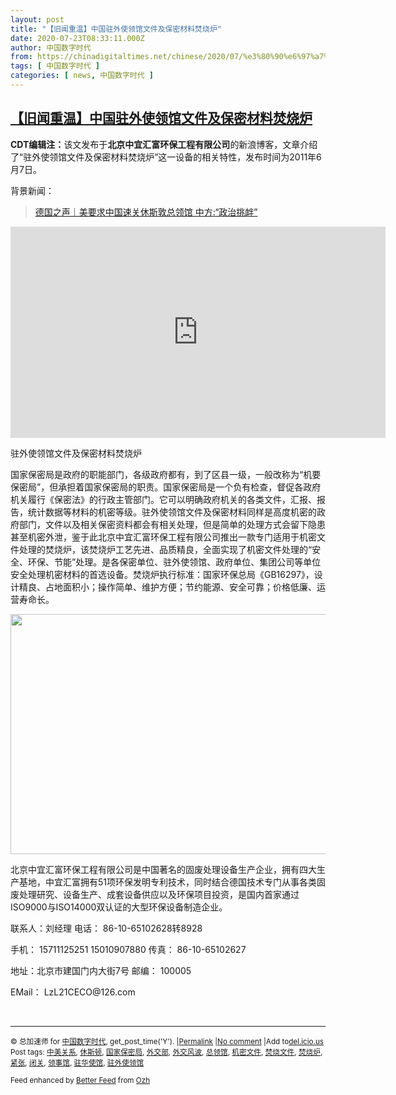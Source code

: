 ```yaml
---
layout: post
title: "【旧闻重温】中国驻外使领馆文件及保密材料焚烧炉"
date: 2020-07-23T08:33:11.000Z
author: 中国数字时代
from: https://chinadigitaltimes.net/chinese/2020/07/%e3%80%90%e6%97%a7%e9%97%bb%e9%87%8d%e6%b8%a9%e3%80%91%e9%a9%bb%e5%a4%96%e4%bd%bf%e9%a2%86%e9%a6%86%e6%96%87%e4%bb%b6%e5%8f%8a%e4%bf%9d%e5%af%86%e6%9d%90%e6%96%99%e7%84%9a%e7%83%a7%e7%82%89/
tags: [ 中国数字时代 ]
categories: [ news, 中国数字时代 ]
---
```

<!--1595493191000-->
[【旧闻重温】中国驻外使领馆文件及保密材料焚烧炉](https://chinadigitaltimes.net/chinese/2020/07/%e3%80%90%e6%97%a7%e9%97%bb%e9%87%8d%e6%b8%a9%e3%80%91%e9%a9%bb%e5%a4%96%e4%bd%bf%e9%a2%86%e9%a6%86%e6%96%87%e4%bb%b6%e5%8f%8a%e4%bf%9d%e5%af%86%e6%9d%90%e6%96%99%e7%84%9a%e7%83%a7%e7%82%89/)
------

<div>
<p><strong>CDT编辑注：</strong>该文发布于<strong>北京中宜汇富环保工程有限公司</strong>的新浪博客，文章介绍了“驻外使领馆文件及保密材料焚烧炉”这一设备的相关特性，发布时间为2011年6月7日。</p><p>背景新闻：</p><blockquote class="wp-embedded-content" data-secret="3cR2wVRiId"><p><a href="https://chinadigitaltimes.net/chinese/2020/07/%e5%be%b7%e5%9b%bd%e4%b9%8b%e5%a3%b0%ef%bd%9c%e7%be%8e%e8%a6%81%e6%b1%82%e4%b8%ad%e5%9b%bd%e9%80%9f%e5%85%b3%e4%bc%91%e6%96%af%e6%95%a6%e6%80%bb%e9%a2%86%e9%a6%86-%e4%b8%ad%e6%96%b9%e6%94%bf/">德国之声｜美要求中国速关休斯敦总领馆 中方:“政治挑衅”</a></p></blockquote><p><iframe class="wp-embedded-content" sandbox="allow-scripts" security="restricted" title="《德国之声｜美要求中国速关休斯敦总领馆 中方:“政治挑衅”》—中国数字时代" src="https://chinadigitaltimes.net/chinese/2020/07/%e5%be%b7%e5%9b%bd%e4%b9%8b%e5%a3%b0%ef%bd%9c%e7%be%8e%e8%a6%81%e6%b1%82%e4%b8%ad%e5%9b%bd%e9%80%9f%e5%85%b3%e4%bc%91%e6%96%af%e6%95%a6%e6%80%bb%e9%a2%86%e9%a6%86-%e4%b8%ad%e6%96%b9%e6%94%bf/embed/#?secret=3cR2wVRiId" data-secret="3cR2wVRiId" width="600" height="338" frameborder="0" marginwidth="0" marginheight="0" scrolling="no"></iframe></p><p>驻外使领馆文件及保密材料焚烧炉</p><p>国家保密局是政府的职能部门，各级政府都有，到了区县一级，一般改称为“机要保密局”，但承担着国家保密局的职责。国家保密局是一个负有检查，督促各政府机关履行《保密法》的行政主管部门。它可以明确政府机关的各类文件，汇报、报告，统计数据等材料的机密等级。驻外使领馆文件及保密材料同样是高度机密的政府部门，文件以及相关保密资料都会有相关处理，但是简单的处理方式会留下隐患甚至机密外泄，鉴于此北京中宜汇富环保工程有限公司推出一款专门适用于机密文件处理的焚烧炉，该焚烧炉工艺先进、品质精良，全面实现了机密文件处理的“安全、环保、节能”处理。是各保密单位、驻外使领馆、政府单位、集团公司等单位安全处理机密材料的首选设备。焚烧炉执行标准：国家环保总局《GB16297》，设计精良、占地面积小；操作简单、维护方便；节约能源、安全可靠；价格低廉、运营寿命长。</p><p><img class="aligncenter size-full wp-image-650672" src="https://chinadigitaltimes.net/chinese/files/2020/07/文件焚烧.jpeg" alt="" width="512" height="384" srcset="https://chinadigitaltimes.net/chinese/files/2020/07/文件焚烧.jpeg 512w, https://chinadigitaltimes.net/chinese/files/2020/07/文件焚烧-300x225.jpeg 300w" sizes="(max-width: 512px) 100vw, 512px" /></p><p>北京中宜汇富环保工程有限公司是中国著名的固废处理设备生产企业，拥有四大生产基地，中宜汇富拥有51项环保发明专利技术，同时结合德国技术专门从事各类固废处理研究、设备生产、成套设备供应以及环保项目投资，是国内首家通过ISO9000与ISO14000双认证的大型环保设备制造企业。</p><p>联系人：刘经理 电话： 86-10-65102628转8928</p><p>手机： 15711125251 15010907880 传真： 86-10-65102627</p><p>地址：北京市建国门内大街7号 邮编： 100005</p><p>EMail： LzL21CECO@126.com</p><p>&nbsp;</p><hr /><p><small>&copy; 总加速师 for <a href="https://chinadigitaltimes.net/chinese">中国数字时代</a>, get_post_time('Y'). |<a href="https://chinadigitaltimes.net/chinese/2020/07/%e3%80%90%e6%97%a7%e9%97%bb%e9%87%8d%e6%b8%a9%e3%80%91%e9%a9%bb%e5%a4%96%e4%bd%bf%e9%a2%86%e9%a6%86%e6%96%87%e4%bb%b6%e5%8f%8a%e4%bf%9d%e5%af%86%e6%9d%90%e6%96%99%e7%84%9a%e7%83%a7%e7%82%89/">Permalink</a> |<a href="https://chinadigitaltimes.net/chinese/2020/07/%e3%80%90%e6%97%a7%e9%97%bb%e9%87%8d%e6%b8%a9%e3%80%91%e9%a9%bb%e5%a4%96%e4%bd%bf%e9%a2%86%e9%a6%86%e6%96%87%e4%bb%b6%e5%8f%8a%e4%bf%9d%e5%af%86%e6%9d%90%e6%96%99%e7%84%9a%e7%83%a7%e7%82%89/#comments">No comment</a> |Add to<a href="http://del.icio.us/post?url=https://chinadigitaltimes.net/chinese/2020/07/%e3%80%90%e6%97%a7%e9%97%bb%e9%87%8d%e6%b8%a9%e3%80%91%e9%a9%bb%e5%a4%96%e4%bd%bf%e9%a2%86%e9%a6%86%e6%96%87%e4%bb%b6%e5%8f%8a%e4%bf%9d%e5%af%86%e6%9d%90%e6%96%99%e7%84%9a%e7%83%a7%e7%82%89/&amp;title=【旧闻重温】中国驻外使领馆文件及保密材料焚烧炉">del.icio.us</a><br/>Post tags: <a href="https://chinadigitaltimes.net/chinese/tag/%e4%b8%ad%e7%be%8e%e5%85%b3%e7%b3%bb/" rel="tag">中美关系</a>, <a href="https://chinadigitaltimes.net/chinese/tag/%e4%bc%91%e6%96%af%e9%a1%bf/" rel="tag">休斯顿</a>, <a href="https://chinadigitaltimes.net/chinese/tag/%e5%9b%bd%e5%ae%b6%e4%bf%9d%e5%af%86%e5%b1%80/" rel="tag">国家保密局</a>, <a href="https://chinadigitaltimes.net/chinese/tag/%e5%a4%96%e4%ba%a4%e9%83%a8/" rel="tag">外交部</a>, <a href="https://chinadigitaltimes.net/chinese/tag/%e5%a4%96%e4%ba%a4%e9%a3%8e%e6%b3%a2/" rel="tag">外交风波</a>, <a href="https://chinadigitaltimes.net/chinese/tag/%e6%80%bb%e9%a2%86%e9%a6%86/" rel="tag">总领馆</a>, <a href="https://chinadigitaltimes.net/chinese/tag/%e6%9c%ba%e5%af%86%e6%96%87%e4%bb%b6/" rel="tag">机密文件</a>, <a href="https://chinadigitaltimes.net/chinese/tag/%e7%84%9a%e7%83%a7%e6%96%87%e4%bb%b6/" rel="tag">焚烧文件</a>, <a href="https://chinadigitaltimes.net/chinese/tag/%e7%84%9a%e7%83%a7%e7%82%89/" rel="tag">焚烧炉</a>, <a href="https://chinadigitaltimes.net/chinese/tag/%e7%b4%a7%e5%bc%a0/" rel="tag">紧张</a>, <a href="https://chinadigitaltimes.net/chinese/tag/%e9%97%ad%e5%85%b3/" rel="tag">闭关</a>, <a href="https://chinadigitaltimes.net/chinese/tag/%e9%a2%86%e4%ba%8b%e9%a6%86/" rel="tag">领事馆</a>, <a href="https://chinadigitaltimes.net/chinese/tag/%e9%a9%bb%e5%8d%8e%e4%bd%bf%e9%a6%86/" rel="tag">驻华使馆</a>, <a href="https://chinadigitaltimes.net/chinese/tag/%e9%a9%bb%e5%a4%96%e4%bd%bf%e9%a2%86%e9%a6%86/" rel="tag">驻外使领馆</a><br/></small></p><p><small>Feed enhanced by <a href='http://planetozh.com/blog/my-projects/wordpress-plugin-better-feed-rss/'>Better Feed</a> from  <a href='http://planetozh.com/blog/'>Ozh</a></small></p>
</div>
